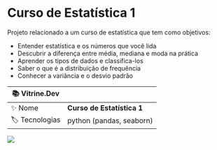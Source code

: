 # Curso de Estatística 1

Projeto relacionado a um curso de estatística que tem como objetivos:
- Entender estatística e os números que você lida
- Descubrir a diferença entre média, mediana e moda na prática
- Aprender os tipos de dados e classifica-los
- Saber o que é a distribuição de frequência
- Conhecer a variância e o desvio padrão

| :books: Vitrine.Dev |     |
| -------------  | --- |
| :sparkles: Nome        | **Curso de Estatística 1**
| :label: Tecnologias | python (pandas, seaborn)

<!-- Inserir imagem com a #vitrinedev ao final do link -->
![](https://vitrinedev.s3.amazonaws.com/estatistica_1.png#vitrinedev)
